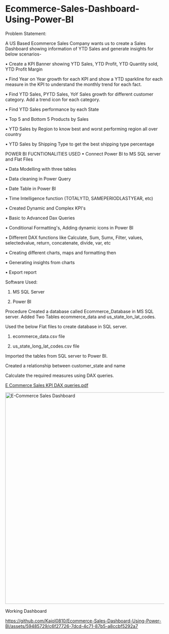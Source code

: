 # Ecommerce-Sales-Dashboard-Using-Power-BI
Problem Statement:

A US Based Ecommerce Sales Company wants us to create a Sales Dashboard showing information of YTD Sales and generate insights for below scenarios-

•	Create a KPI Banner showing YTD Sales, YTD Profit, YTD Quantity sold, YTD Profit Margin

•	Find Year on Year growth for each KPI and show a YTD sparkline for each measure in the KPI to understand the monthly trend for each fact.

•	Find YTD Sales, PYTD Sales, YoY Sales growth for different customer category. Add a trend icon for each category.

•	Find YTD Sales performance by each State

•	Top 5 and Bottom 5 Products by Sales

•	YTD Sales by Region to know best and worst performing region all over country

•	YTD Sales by Shipping Type to get the best shipping type percentage

POWER BI FUCNTIONALITIES USED
•	Connect Power BI to MS SQL server and Flat Files

•	Data Modelling with three tables

•	Data cleaning in Power Query

•	Date Table in Power BI

•	Time Intelligence function (TOTALYTD, SAMEPERIODLASTYEAR, etc)

•	 Created Dynamic and Complex KPI's

•	Basic to Advanced Dax Queries

•	 Conditional Formatting's, Adding dynamic icons in Power BI

•	 Different DAX functions like Calculate, Sum, Sumx, Filter, values, selectedvalue, return, concatenate, divide, var, etc

•	 Creating different charts, maps and formatting then

•	Generating insights from charts

•	Export report

Software Used:

1) MS SQL Server
   
2) Power BI


Procedure
Created a database called Ecommerce_Database in MS SQL server. Added Two Tables ecommerce_data and us_state_lon_lat_codes.

Used the below Flat files to create database in SQL server.

1) ecommerce_data.csv file 

2) us_state_long_lat_codes.csv file

Imported the tables from SQL server to Power BI.

Created a relationship between customer_state and name


Calculate the required measures using DAX queries.

[E Commerce Sales KPI DAX queries.pdf](https://github.com/Kajol0810/Ecommerce-Sales-Dashboard-Using-Power-BI/files/15307821/E.Commerce.Sales.KPI.DAX.queries.pdf)   



<img width="670" alt="E-Commerce Sales Dashboard " src="https://github.com/Kajol0810/Ecommerce-Sales-Dashboard-Using-Power-BI/assets/59485729/177f6b6d-95de-4504-bf10-ef5fb0a1f2ef">


Working Dashboard

https://github.com/Kajol0810/Ecommerce-Sales-Dashboard-Using-Power-BI/assets/59485729/c6f27726-7dcd-4c71-87b5-a8ccbf5292a7


